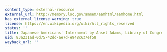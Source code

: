 ```yaml
---
content_type: external-resource
external_url: http://memory.loc.gov/ammem/aamhtml/aamhome.html
has_external_license_warning: true
license: https://en.wikipedia.org/wiki/All_rights_reserved
status: ''
title: Japanese Americans' Internment by Ansel Adams, Library of Congress
uid: 83a231ad-0d75-42dd-ae7d-e948c627ef58
wayback_url: ''
---
```


